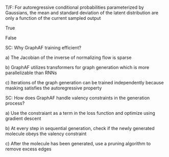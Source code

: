 T/F: For autoregressive conditional probabilities parameterized by Gaussians, the mean and standard deviation of the latent distribution are only a function of the current sampled output

True

False

SC: Why GraphAF training efficient?

a) The Jacobian of the inverse of normalizing flow is sparse

b) GraphAF utilizes transformers for graph generation which is more parallelizable than RNNs

c) Iterations of the graph generation can be trained independently because masking satisfies the autoregressive property

SC: How does GraphAF handle valency constraints in the generation process?

a) Use the constraiant as a term in the loss function and optimize using gradient descent

b) At every step in sequential generation, check if the newly generated molecule obeys the valency constraint

c) After the molecule has been generated, use a pruning algorithm to remove excess edges
